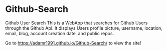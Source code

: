 # Github-Search
Github User Search
This is a WebApp that searches for Github Users through the Github Api.
It displays Users profile picture, username, location, email, blog, account creation date, and public repos.

Go to https://adamr1991.github.io/Github-Search/ to view the site!
